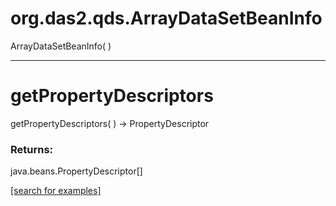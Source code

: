 # org.das2.qds.ArrayDataSetBeanInfo
ArrayDataSetBeanInfo( )


***
<a name="getPropertyDescriptors"></a>
# getPropertyDescriptors
getPropertyDescriptors(  ) &rarr; PropertyDescriptor



### Returns:
java.beans.PropertyDescriptor[]


<a href="https://github.com/autoplot/dev/search?q=getPropertyDescriptors&unscoped_q=getPropertyDescriptors">[search for examples]</a>

